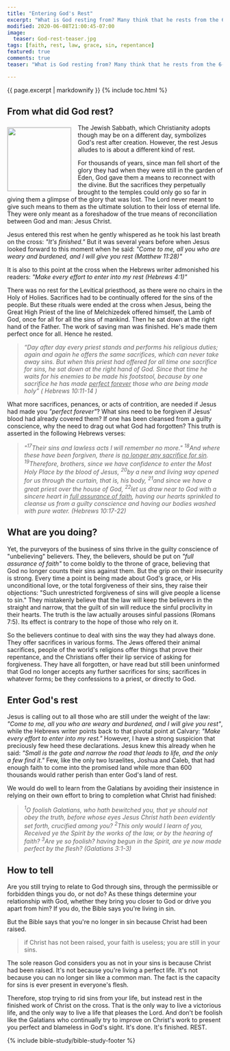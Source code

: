 ```yaml
---
title: "Entering God's Rest"
excerpt: "What is God resting from? Many think that he rests from the 6-day labor of creation. Nothing is further from the truth as God cannot be tired. He does everything with a purpose. All things He did before Christ were shadows of things to come after him. Though he started with the rest from the work of creating man, he ended with the rest from the work of saving them. This rest began after Jesus uttered his last words on the cross: &#8220;It is finished.&#8221; It is this second rest that he wants you to enter with him, but you must first understand the meaning of this rest."
modified: 2020-06-08T21:00:45-07:00
image:
  teaser: God-rest-teaser.jpg
tags: [faith, rest, law, grace, sin, repentance]
featured: true
comments: true
teaser: "What is God resting from? Many think that he rests from the 6-day labor of creation. Nothing is further from the truth as God cannot be tired. He does everything with a purpose. All things He did before Christ were shadows of things to come after him. Though he started with the rest from the work of creating man, he ended with the rest from the work of saving them. This rest began after Jesus uttered his last words on the cross: &#8220;It is finished.&#8221; It is this second rest that he wants you to enter with him, but you must first understand the meaning of this rest."

---
```

{{ page.excerpt | markdownify }}
{% include toc.html %}
<!--a href="{{ site.url }}{% post_url articles-viet/2018-12-05-Awake-O-Sleeper-Viet %}"><em>(Bấm vào đây để đọc tiếng Việt)</em></a-->

## From what did God rest?
<img alt src="{{ site.url }}/assets/images/God-rest-teaser.jpg" style="border: 1px solid #cccccc; margin: 7px 15px 0px 0px; max-width: 100%; height: 148px; padding: 0px; float: left;">

The Jewish Sabbath, which Christianity adopts though may be on a different day, symbolizes God's rest after creation. However, the rest Jesus alludes to is about a different kind of rest.

For thousands of years, since man fell short of the glory they had when they were still in the garden of Eden, God gave them a means to reconnect with the divine. But the sacrifices they perpetually brought to the temples could only go so far in giving them a glimpse of the glory that was lost. The Lord never meant to give such means to them as the ultimate solution to their loss of eternal life. They were only meant as a foreshadow of the true means of reconciliation between God and man: Jesus Christ.

Jesus entered this rest when he gently whispered as he took his last breath on the cross: *"It's finished."* But it was several years before when Jesus looked forward to this moment when he said: *"Come to me, all you who are weary and burdened, and I will give you rest (Matthew 11:28)"*

It is also to this point at the cross when the Hebrews writer admonished his readers: *"Make every effort to enter into my rest (Hebrews 4:1)"*

There was no rest for the Levitical priesthood, as there were no chairs in the Holy of Holies. Sacrifices had to be continually offered for the sins of the people. But these rituals were ended at the cross when Jesus, being the Great High Priest of the line of Melchizedek offered himself, the Lamb of God, once for all for all the sins of mankind. Then he sat down at the right hand of the Father. The work of saving man was finished. He's made them perfect once for all. Hence he rested.

> *“Day after day every priest stands and performs his religious duties; again and again he offers the same sacrifices, which can never take away sins. But when this priest had offered for all time one sacrifice for sins, he sat down at the right hand of God. Since that time he waits for his enemies to be made his footstool, because by one sacrifice he has made <u>perfect forever</u> those who are being made holy” ( Hebrews 10:11-14 )*

What more sacrifices, penances, or acts of contrition, are needed if Jesus had made you *"perfect forever"*? What sins need to be forgiven if Jesus' blood had already covered them? If one has been cleansed from a guilty conscience, why the need to drag out what God had forgotten? This truth is asserted in the following Hebrews verses: 

> *"<sup>17</sup>Their sins and lawless acts I will remember no more." <sup>18</sup>And where these have been forgiven, there is <u>no longer any sacrifice for sin</u>. <sup>19</sup>Therefore, brothers, since we have confidence to enter the Most Holy Place by the blood of Jesus, <sup>20</sup>by a new and living way opened for us through the curtain, that is, his body, <sup>21</sup>and since we have a great priest over the house of God, <sup>22</sup>let us draw near to God with a sincere heart in <u>full assurance of faith</u>, having our hearts sprinkled to cleanse us from a guilty conscience and having our bodies washed with pure water. (Hebrews 10:17-22)*

## What are you doing?

Yet, the purveyors of the business of sins thrive in the guilty conscience of "unbelieving" believers. They, the believers, should be put on *"full assurance of faith"* to come boldly to the throne of grace, believing that God no longer counts their sins against them. But the grip on their insecurity is strong. Every time a point is being made about God's grace, or His unconditional love, or the total forgiveness of their sins, they raise their objections: "Such unrestricted forgiveness of sins will give people a license to sin." They mistakenly believe that the law will keep the believers in the straight and narrow, that the guilt of sin will reduce the sinful proclivity in their hearts. The truth is the law actually arouses sinful passions (Romans 7:5). Its effect is contrary to the hope of those who rely on it.

So the believers continue to deal with sins the way they had always done. They offer sacrifices in various forms. The Jews offered their animal sacrifices, people of the world's religions offer things that prove their repentance, and the Christians offer their lip service of asking for forgiveness. They have all forgotten, or have read but still been uninformed that God no longer accepts any further sacrifices for sins; sacrifices in whatever forms; be they confessions to a priest, or directly to God.

## Enter God's rest

Jesus is calling out to all those who are still under the weight of the law: *"Come to me, all you who are weary and burdened, and I will give you rest"*, while the Hebrews writer points back to that pivotal point at Calvary: *"Make every effort to enter into my rest."* However, I have a strong suspicion that preciously few heed these declarations. Jesus knew this already when he said: *"Small is the gate and narrow the road that leads to life, and the only a few find it."*  Few, like the only two Israelites, Joshua and Caleb, that had enough faith to come into the promised land while more than 600 thousands would rather perish than enter God's land of rest.

We would do well to learn from the Galatians by avoiding their insistence in relying on their own effort to bring to completion what Christ had finished:

> *<sup>1</sup>O foolish Galatians, who hath bewitched you, that ye should not obey the truth, before whose eyes Jesus Christ hath been evidently set forth, crucified among you? <sup>2</sup>This only would I learn of you, Received ye the Spirit by the works of the law, or by the hearing of faith? <sup>3</sup>Are ye so foolish? having begun in the Spirit, are ye now made perfect by the flesh? (Galatians 3:1-3)*

## How to tell

Are you still trying to relate to God through sins, through the permissible or forbidden things you do, or not do? As these things determine your relationship with God, whether they bring you closer to God or drive you apart from him? If you do, the Bible says you're living in sin.

But the Bible says that you're no longer in sin because Christ had been raised.

> if Christ has not been raised, your faith is useless; you are still in your sins.

The sole reason God considers you as not in your sins is because Christ had been raised. It's not because you're living a perfect life. It's not because you can no longer sin like a common man. The fact is the capacity for sins is ever present in everyone's flesh.

Therefore, stop trying to rid sins from your life, but instead rest in the finished work of Christ on the cross. That is the only way to live a victorious life, and the only way to live a life that pleases the Lord. And don't be foolish like the Galatians who continually try to improve on Christ's work to present you perfect and blameless in God's sight. It's done. It's finished. REST.

{% include bible-study/bible-study-footer %}

